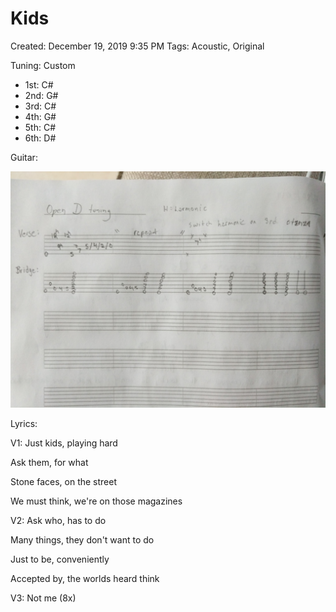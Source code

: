 # Kids

Created: December 19, 2019 9:35 PM
Tags: Acoustic, Original

Tuning: Custom

- 1st: C#
- 2nd: G#
- 3rd: C#
- 4th: G#
- 5th: C#
- 6th: D#

 Guitar:

![Kids%20e1bee4dd5c0c414da05ccd4eb57ddaf6/image1.jpg](athenaeum/notion-import/writing/Writing%208e79ce15b0f5476c8359f01b8daaa835/Music%20&%20Poems%20634f84523197449b8bade02e6951c67f/Kids%20e1bee4dd5c0c414da05ccd4eb57ddaf6/image1.jpg)

Lyrics:

V1: Just kids, playing hard

Ask them, for what

Stone faces, on the street

We must think, we're on those magazines

V2: Ask who, has to do

Many things, they don't want to do

Just to be, conveniently

Accepted by, the worlds heard think

V3: Not me (8x)